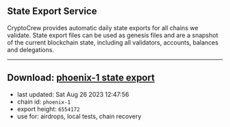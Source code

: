 ## State Export Service
CryptoCrew provides automatic daily state exports for all chains we validate. State export files can be used as genesis files and are a snapshot of the current blockchain state, including all validators, accounts, balances and delegations.

---
**Download: [phoenix-1 state export](https://dl.ccvalidators.com/SERVICE/terra2/phoenix-1_export_6554172.json)**
---

- last updated: Sat Aug 26 2023 12:47:56
- chain id: `phoenix-1`
- export height: `6554172`
- use for: airdrops, local tests, chain recovery
